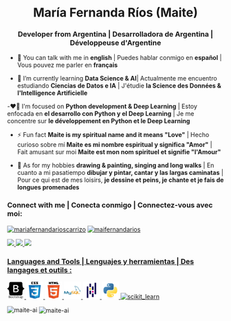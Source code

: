 <h1 align="center">María Fernanda Ríos (Maite)</h1>
<h3 align="center">Developer from Argentina | Desarrolladora de Argentina | Développeuse d'Argentine </h3>

- 💬 You can talk with me in **english** | Puedes hablar conmigo en **español** | Vous pouvez me parler en **français**

- 🌱 I’m currently learning **Data Science & AI**| Actualmente me encuentro estudiando **Ciencias de Datos e IA** | J'étudie **la Science des Données & l'Intelligence Artificielle**

-❤️‍🔥 I'm focused on **Python development & Deep Learning** | Estoy enfocada en **el desarrollo con Python y el Deep Learning** | Je me concentre sur **le développement en Python et le Deep Learning**

- ⚡ Fun fact **Maite is my spiritual name and it means "Love"** | Hecho curioso sobre mí **Maite es mi nombre espiritual y significa "Amor"** | Fait amusant sur moi **Maite est mon nom spirituel et signifie "l'Amour"**

- 💚 As for my hobbies **drawing & painting, singing and long walks** | En cuanto a mi pasatiempo **dibujar y pintar, cantar y las largas caminatas** | Pour ce qui est de mes loisirs, **je dessine et peins, je chante et je fais de longues promenades**

<h3 align="left">Connect with me | Conecta conmigo | Connectez-vous avec moi:</h3>
<p align="left">
<a href="https://linkedin.com/in/mariafernandarioscarrizo" target="blank"><img align="center" src="https://raw.githubusercontent.com/rahuldkjain/github-profile-readme-generator/master/src/images/icons/Social/linked-in-alt.svg" alt="mariafernandarioscarrizo" height="30" width="40" /></a>
<a href="https://kaggle.com/maifernandarios" target="blank"><img align="center" src="https://raw.githubusercontent.com/rahuldkjain/github-profile-readme-generator/master/src/images/icons/Social/kaggle.svg" alt="maifernandarios" height="30" width="40" /></a>
</p>

<p align="left">
  <a href="https://github.com/maite-ai"><img width="400" src="https://github-readme-stats.vercel.app/api?username=maite-ai&show_icons=true&theme=cobalt">
  <a href="https://github.com/maite-ai"><img width="400" src="https://github-readme-stats.vercel.app/api/top-langs/?username=maite-ai&hide=html,scss,css,shell&langs_count=10&layout=compact&theme=cobalt">
  <a href="https://github.com/maite-ai"><img width="800" src="https://github-profile-trophy.vercel.app/?username=maite-ai&row=1&column=5&theme=cobalt">
</p>
    
<h3 align="left">Languages and Tools | Lenguajes y herramientas | Des langages et outils :</h3>
<p align="left"> <a href="https://getbootstrap.com" target="_blank" rel="noreferrer"> <img src="https://raw.githubusercontent.com/devicons/devicon/master/icons/bootstrap/bootstrap-plain-wordmark.svg" alt="bootstrap" width="40" height="40"/> </a> <a href="https://www.w3schools.com/css/" target="_blank" rel="noreferrer"> <img src="https://raw.githubusercontent.com/devicons/devicon/master/icons/css3/css3-original-wordmark.svg" alt="css3" width="40" height="40"/> </a> <a href="https://www.w3.org/html/" target="_blank" rel="noreferrer"> <img src="https://raw.githubusercontent.com/devicons/devicon/master/icons/html5/html5-original-wordmark.svg" alt="html5" width="40" height="40"/> </a> <a href="https://www.mysql.com/" target="_blank" rel="noreferrer"> <img src="https://raw.githubusercontent.com/devicons/devicon/master/icons/mysql/mysql-original-wordmark.svg" alt="mysql" width="40" height="40"/> </a> <a href="https://pandas.pydata.org/" target="_blank" rel="noreferrer"> <img src="https://raw.githubusercontent.com/devicons/devicon/2ae2a900d2f041da66e950e4d48052658d850630/icons/pandas/pandas-original.svg" alt="pandas" width="40" height="40"/> </a> <a href="https://www.python.org" target="_blank" rel="noreferrer"> <img src="https://raw.githubusercontent.com/devicons/devicon/master/icons/python/python-original.svg" alt="python" width="40" height="40"/> </a> <a href="https://scikit-learn.org/" target="_blank" rel="noreferrer"> <img src="https://upload.wikimedia.org/wikipedia/commons/0/05/Scikit_learn_logo_small.svg" alt="scikit_learn" width="40" height="40"/> </a> </p>

<p><img align="left" src="https://github-readme-stats.vercel.app/api/top-langs?username=maite-ai&show_icons=true&theme=cobalt" alt="maite-ai" /></p>

<p>&nbsp;<img align="center" src="https://github-readme-stats.vercel.app/api?username=maite-ai&show_icons=true&theme=cobalt" alt="maite-ai" /></p>
